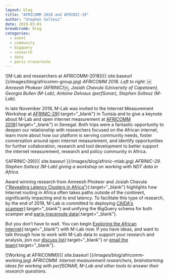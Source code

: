```yaml
---
layout: blog
title: "AFRICOMM 2018 and AFRINIC-29"
author: "Stephen Soltesz"
date: 2019-03-01
breadcrumb: blog
categories:
  - event
  - community
  - bigquery
  - research
  - data
  - paris-traceroute
---
```


![M-Lab and researchers at AFRICOMM-2018]({{ site.baseurl }}/images/blog/africomm-group.jpg)
*AFRICOMM 2018. Left to right: ￼Amreesh Phokeer (AFRINIC)￼, Josiah Chavula
(University of Capetown), Georgia Bullen (M-Lab), Antoine Delvaux
(perfSonar), Stephen Soltesz (M-Lab).*

In late November 2018, M-Lab was invited to the Internet Measurement Workshop
at
[AFRINIC-29](https://meeting.afrinic.net/afrinic-29/about/afrinic-29){:target="_blank"}
in Tunisia and to give a keynote about M-Lab and open internet measurement at
[AFRICOMM
2018](http://africommconference2018.eai-conferences.org/){:target="_blank"}
in Senegal. Both trips were a fantastic opportunity to deepen our
relationship with researchers focused on the African internet, learn more
about how our platform is serving community needs, foster conversation around
open internet measurement, and identify opportunities for further
collaboration, research and tool development to better support the internet
measurement, research and policy community in Africa. <!--more-->

![AFRINIC-29]({{ site.baseurl }}/images/blog/afrinic-mlab.jpg)
*AFRINIC-29. Stephen Soltesz (M-Lab) giving a workshop on working with NDT data
in Africa.*

Award winning research from Amreesh Phokeer and Josiah Chavula (["Revealing
Latency Clusters in Africa"][african-latency]){:target="_blank"} highlights
how Internet routing in Africa often takes paths outside of the continent,
significantly impacting end to end latency. To facilitate this type of
research, by the end of 2019, M-Lab is committed to deploying [CAIDA's
scamper][scamper]{:target="_blank"} and unifying the BigQuery schema for both
scamper and [paris-traceroute data][traceroute]{:target="_blank"}.

But you don’t have to wait. You can begin [Exploring the African
Internet][explore]{:target="_blank"} with M-Lab now. If you have ideas, and
want to talk through how to work with M-Lab data to support your research and
analysis, join our [discuss list][discuss]{:target="_blank"} or [email the
team][support]{:target="_blank"}.

[african-latency]: https://www.afrinic.net/blog/333-revealing-latency-clusters-in-africa
[scamper]: https://www.caida.org/tools/measurement/scamper/
[traceroute]: https://www.measurementlab.net/data/docs/bq/schema/#paris-traceroute---measurement-labbase_tablestraceroute
[explore]: https://www.measurementlab.net/data/docs/analysis/exploring-african-internet/
[discuss]: https://groups.google.com/a/measurementlab.net/forum/#!forum/discuss
[support]: mailto:support@measurementlab.net

![Working at AFRICOMM]({{ site.baseurl }}/images/blog/africomm-working.jpg)
*AFRICOMM. Internet measurement researchers, brainstorming ideas for working
with perfSONAR, M-Lab and other tools to answer their research questions.*
